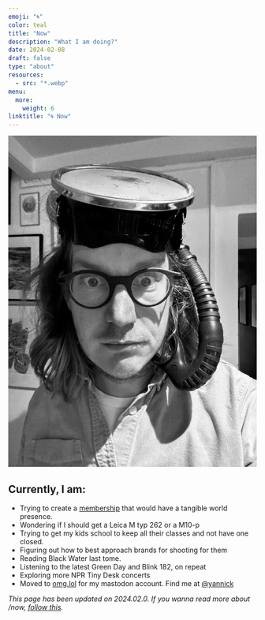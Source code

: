 ```yaml
---
emoji: "🌀"
color: teal
title: "Now"
description: "What I am doing?"
date: 2024-02-08
draft: false
type: "about"
resources:
  - src: "*.webp"
menu:
  more:
    weight: 6
linktitle: "🌀 Now"
---
```


![](me.webp)

## Currently, I am: 
- Trying to create a [membership](https://ko-fi.com/bonjouryannick/tiers) that would have a tangible world presence.
- Wondering if I should get a Leica M typ 262 or a M10-p
- Trying to get my kids school to keep all their classes and not have one closed.
- Figuring out how to best approach brands for shooting for them
- Reading Black Water last tome.
- Listening to the latest Green Day and Blink 182, on repeat
- Exploring more NPR Tiny Desk concerts
- Moved to [omg.lol](https://omg.lol) for my mastodon account. Find me at [@yannick](https://social.lol/@yannick)

*This page has been updated on 2024.02.0. If you wanna read more about /now, [follow this](https://nownownow.com/about).*
